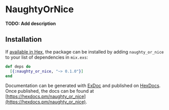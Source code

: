 # NaughtyOrNice

**TODO: Add description**

## Installation

If [available in Hex](https://hex.pm/docs/publish), the package can be installed
by adding `naughty_or_nice` to your list of dependencies in `mix.exs`:

```elixir
def deps do
  [{:naughty_or_nice, "~> 0.1.0"}]
end
```

Documentation can be generated with [ExDoc](https://github.com/elixir-lang/ex_doc)
and published on [HexDocs](https://hexdocs.pm). Once published, the docs can
be found at [https://hexdocs.pm/naughty_or_nice](https://hexdocs.pm/naughty_or_nice).

